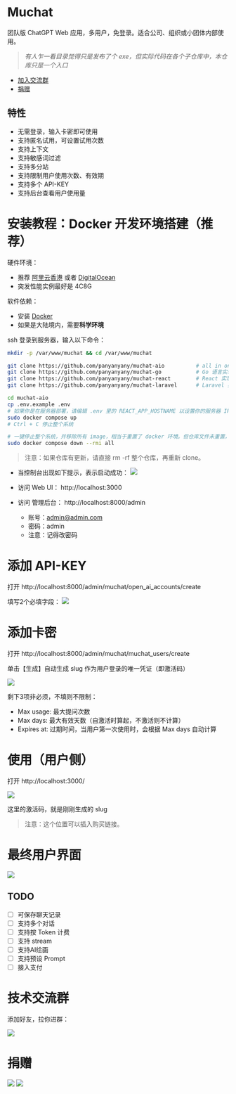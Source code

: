 # Muchat
团队版 ChatGPT Web 应用，多用户，免登录。适合公司、组织或小团体内部使用。

> *有人乍一看目录觉得只是发布了个 exe，但实际代码在各个子仓库中，本仓库只是一个入口*

- [加入交流群](#技术交流群)  
- [捐赠](#捐赠)  

## 特性
- 无需登录，输入卡密即可使用
- 支持匿名试用，可设置试用次数
- 支持上下文
- 支持敏感词过滤
- 支持多分站
- 支持限制用户使用次数、有效期
- 支持多个 API-KEY
- 支持后台查看用户使用量

# 安装教程：Docker 开发环境搭建（推荐）

硬件环境：
- 推荐 [阿里云香港](https://www.aliyun.com/daily-act/ecs/activity_selection?userCode=d3lnfvg1) 或者 [DigitalOcean](https://m.do.co/c/d353e23d928f)
- 突发性能实例最好是 4C8G

软件依赖：
- 安装 [Docker](https://docs.docker.com/engine/install/ubuntu/)
- 如果是大陆境内，需要**科学环境**

ssh 登录到服务器，输入以下命令：

```bash
mkdir -p /var/www/muchat && cd /var/www/muchat

git clone https://github.com/panyanyany/muchat-aio          # all in one, 从这里启动整个系统
git clone https://github.com/panyanyany/muchat-go           # Go 语言实现的接口
git clone https://github.com/panyanyany/muchat-react        # React 实现的用户侧 UI
git clone https://github.com/panyanyany/muchat-laravel      # Laravel 实现的后台管理 UI

cd muchat-aio
cp .env.example .env
# 如果你是在服务器部署，请编辑 .env 里的 REACT_APP_HOSTNAME 以设置你的服务器 IP
sudo docker compose up
# Ctrl + C 停止整个系统

# 一键停止整个系统，并移除所有 image，相当于重置了 docker 环境。但仓库文件未重置，需要单独 rm -rf repo
sudo docker compose down --rmi all
```
> 注意：如果仓库有更新，请直接 rm -rf 整个仓库，再重新 clone。  


- 当控制台出现如下提示，表示启动成功：
![](./assets/img/allup.jpg)

- 访问 Web UI： http://localhost:3000  
- 访问 管理后台： http://localhost:8000/admin
    - 账号：admin@admin.com
    - 密码：admin
    - 注意：记得改密码

# 添加 API-KEY
打开 http://localhost:8000/admin/muchat/open_ai_accounts/create

填写2个必填字段：
![](./assets/img/OpenAi%E8%B4%A6%E5%8F%B7%E7%AE%A1%E7%90%86-Add.jpg)

# 添加卡密
打开 http://localhost:8000/admin/muchat/muchat_users/create

单击【生成】自动生成 slug 作为用户登录的唯一凭证（即激活码）

![](./assets/img/%E7%94%A8%E6%88%B7%E7%AE%A1%E7%90%86-Add.jpg)

剩下3项非必须，不填则不限制：
- Max usage: 最大提问次数
- Max days: 最大有效天数（自激活时算起，不激活则不计算）
- Expires at: 过期时间，当用户第一次使用时，会根据 Max days 自动计算

# 使用（用户侧）
打开 http://localhost:3000/

![](./assets/img/%E8%BE%93%E5%85%A5%E6%BF%80%E6%B4%BB%E7%A0%81.jpg)

这里的激活码，就是刚刚生成的 slug  

> 注意：这个位置可以插入购买链接。

# 最终用户界面

![](./assets/img/%E7%94%A8%E6%88%B7%E7%95%8C%E9%9D%A2.jpg)

## TODO
- [ ] 可保存聊天记录
- [ ] 支持多个对话
- [ ] 支持按 Token 计费
- [ ] 支持 stream
- [ ] 支持AI绘画
- [ ] 支持预设 Prompt
- [ ] 接入支付

# 技术交流群

添加好友，拉你进群：

![](./assets/img/wechat.jpg)

# 捐赠

![](./assets/img/alipay.jpg)
![](./assets/img/wechatpay.jpg)